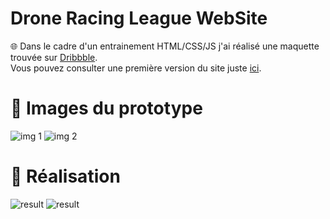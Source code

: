 # Drone Racing League WebSite

🌐
Dans le cadre d'un entrainement HTML/CSS/JS j'ai réalisé une maquette trouvée sur [Dribbble](https://dribbble.com/shots/4708486-The-Drone-Racing-League-Animation-Concept).
<br />
Vous pouvez consulter une première version du site juste [ici](https://tchoow.github.io/DRL_Website/).

# 🔴 Images du prototype
![img 1](https://media.discordapp.net/attachments/671292077870415872/910892768249917471/unknown.png?width=911&height=670)
![img 2](https://media.discordapp.net/attachments/671292077870415872/910893091299409920/unknown.png?width=953&height=670)


# 🔴 Réalisation
![result](https://media.discordapp.net/attachments/671292077870415872/910893987810926683/unknown.png?width=1309&height=670)
![result](https://media.discordapp.net/attachments/671292077870415872/911603942922792960/unknown.png?width=1341&height=676)
